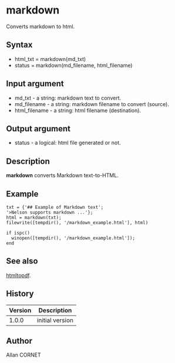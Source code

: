 

# markdown

Converts markdown to html.

## Syntax

- html_txt = markdown(md_txt)
- status = markdown(md_filename, html_filename)

## Input argument

 - md_txt - a string: markdown text to convert.
 - md_filename - a string: markdown filename to convert (source).
 - html_filename - a string: html filename (destination).

## Output argument

 - status - a logical: html file generated or not.

## Description


  <p><b>markdown</b> converts Markdown text-to-HTML.</p>


## Example

```Nelson
txt = {'## Example of Markdown text';
'>Nelson supports markdown ...'};
html = markdown(txt);
filewrite([tempdir(), '/markdown_example.html'], html)

if ispc()
  winopen([tempdir(), '/markdown_example.html']);
end
```

## See also

[htmltopdf](htmltopdf.md).
## History

|Version|Description|
|------|------|
|1.0.0|initial version|


## Author

Allan CORNET



